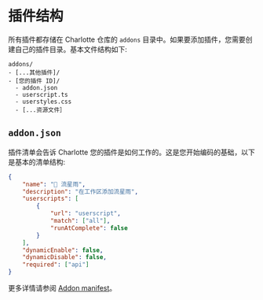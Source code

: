# 插件结构
所有插件都存储在 Charlotte 仓库的 `addons` 目录中。如果要添加插件，您需要创建自己的插件目录。基本文件结构如下:
```
addons/
- [...其他插件]/
- [您的插件 ID]/
  - addon.json
  - userscript.ts
  - userstyles.css
  - [...资源文件］
```
## `addon.json`
插件清单会告诉 Charlotte 您的插件是如何工作的。这是您开始编码的基础，以下是基本的清单结构:
```json
{
    "name": "🌠 流星雨",
    "description": "在工作区添加流星雨",
    "userscripts": [
        {
            "url": "userscript",
            "match": ["all"],
            "runAtComplete": false
        }
    ],
    "dynamicEnable": false,
    "dynamicDisable": false,
    "required": ["api"]
}
```
更多详情请参阅 [Addon manifest](/doc/interfaces/src_core_loader_loader.AddonManifest)。